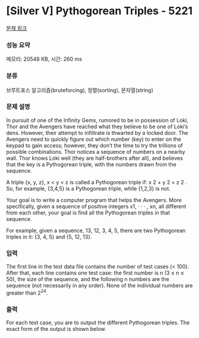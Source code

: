 # [Silver V] Pythogorean Triples - 5221 

[문제 링크](https://www.acmicpc.net/problem/5221) 

### 성능 요약

메모리: 20548 KB, 시간: 260 ms

### 분류

브루트포스 알고리즘(bruteforcing), 정렬(sorting), 문자열(string)

### 문제 설명

<p>In pursuit of one of the Infinity Gems, rumored to be in possession of Loki, Thor and the Avengers have reached what they believe to be one of Loki’s dens. However, their attempt to infiltrate is thwarted by a locked door. The Avengers need to quickly figure out which number (key) to enter on the keypad to gain access; however, they don’t the time to try the trillions of possible combinations. Thor notices a sequence of numbers on a nearby wall. Thor knows Loki well (they are half-brothers after all), and believes that the key is a Pythogorean triple, with the numbers drawn from the sequence.</p>

<p>A triple {x, y, z}, x < y < z is called a Pythogorean triple if: x 2 + y 2 = z 2 . So, for example, {3,4,5} is a Pythogorean triple, while {1,2,3} is not.</p>

<p>Your goal is to write a computer program that helps the Avengers. More specifically, given a sequence of positive integers x1, · · · , xn, all different from each other, your goal is find all the Pythogorean triples in that sequence.</p>

<p>For example, given a sequence, 13, 12, 3, 4, 5, there are two Pythogorean triples in it: {3, 4, 5} and {5, 12, 13}.</p>

### 입력 

 <p>The first line in the test data file contains the number of test cases (< 100). After that, each line contains one test case: the first number is n (3 ≤ n ≤ 50), the size of the sequence, and the following n numbers are the sequence (not necessarily in any order). None of the individual numbers are greater than 2<sup>24</sup>.</p>

### 출력 

 <p>For each test case, you are to output the different Pythogorean triples. The exact form of the output is shown below.</p>

